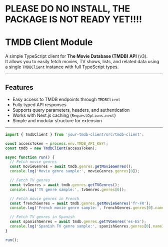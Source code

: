 # PLEASE DO NO INSTALL, THE PACKAGE IS NOT READY YET!!!!

# TMDB Client Module

A simple TypeScript client for **The Movie Database (TMDB) API** (v3).  
It allows you to easily fetch movies, TV shows, lists, and related data using a single `TMDBClient` instance with full TypeScript types.

---

## Features

- Easy access to TMDB endpoints through `TMDBClient`
- Fully typed API responses
- Supports query parameters, headers, and authentication
- Works with Next.js caching (`RequestOptions.next`)
- Simple and modular structure for extension

---

```ts
import { TmdbClient } from 'your-tmdb-client/src/tmdb-client';

const accessToken = process.env.TMDB_API_KEY!;
const tmdb = new TmdbClient(accessToken);

async function run() {
  // Fetch movie genres
  const movieGenres = await tmdb.genres.getMovieGenres();
  console.log('Movie genre sample:', movieGenres.genres[0]);

  // Fetch TV genres
  const tvGenres = await tmdb.genres.getTVGenres();
  console.log('TV genre sample:', tvGenres.genres[0]);

  // Fetch movie genres in French
  const frenchGenres = await tmdb.genres.getMovieGenres('fr-FR');
  console.log('French movie genre sample:', frenchGenres.genres[0].name);

  // Fetch TV genres in Spanish
  const spanishGenres = await tmdb.genres.getTVGenres('es-ES');
  console.log('Spanish TV genre sample:', spanishGenres.genres[0].name);
}

run();
```

